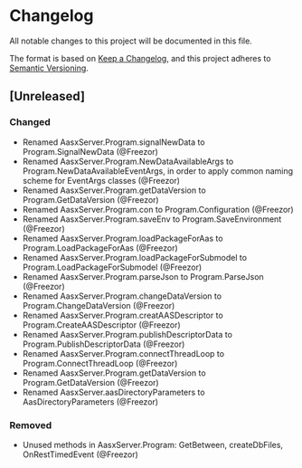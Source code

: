 # Changelog

All notable changes to this project will be documented in this file.

The format is based on [Keep a Changelog](https://keepachangelog.com/en/1.1.0/),
and this project adheres to [Semantic Versioning](https://semver.org/spec/v2.0.0.html).

## [Unreleased]

### Changed
- Renamed AasxServer.Program.signalNewData to Program.SignalNewData (@Freezor)
- Renamed AasxServer.Program.NewDataAvailableArgs to Program.NewDataAvailableEventArgs, in order to apply common naming scheme for EventArgs classes (@Freezor)
- Renamed AasxServer.Program.getDataVersion to Program.GetDataVersion (@Freezor)
- Renamed AasxServer.Program.con to Program.Configuration (@Freezor)
- Renamed AasxServer.Program.saveEnv to Program.SaveEnvironment (@Freezor)
- Renamed AasxServer.Program.loadPackageForAas to Program.LoadPackageForAas (@Freezor)
- Renamed AasxServer.Program.loadPackageForSubmodel to Program.LoadPackageForSubmodel (@Freezor)
- Renamed AasxServer.Program.parseJson to Program.ParseJson (@Freezor)
- Renamed AasxServer.Program.changeDataVersion to Program.ChangeDataVersion (@Freezor)
- Renamed AasxServer.Program.creatAASDescriptor to Program.CreateAASDescriptor (@Freezor)
- Renamed AasxServer.Program.publishDescriptorData to Program.PublishDescriptorData (@Freezor)
- Renamed AasxServer.Program.connectThreadLoop to Program.ConnectThreadLoop (@Freezor)
- Renamed AasxServer.Program.getDataVersion to Program.GetDataVersion (@Freezor)
- Renamed AasxServer.aasDirectoryParameters to AasDirectoryParameters (@Freezor)

### Removed
- Unused methods in AasxServer.Program: GetBetween, createDbFiles, OnRestTimedEvent (@Freezor)